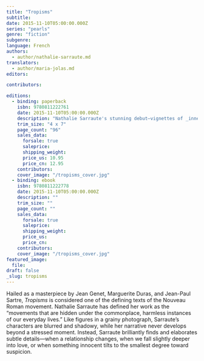```yaml
---
title: "Tropisms"
subtitle:
date: 2015-11-10T05:00:00.000Z
series: "pearls"
genre: "fiction"
subgenre:
language: French
authors:
  - author/nathalie-sarraute.md
translators:
  - author/maria-jolas.md
editors:

contributors:

editions:
  - binding: paperback
    isbn: 9780811222761
    date: 2015-11-10T05:00:00.000Z
    description: "Nathalie Sarraute's stunning debut–vignettes of _inner movements_–foreshadowed the rise of the Nouveau Roman "
    trim_size: "4 x 7"
    page_count: "96"
    sales_data:
      forsale: true
      saleprice:
      shipping_weight:
      price_us: 10.95
      price_cn: 12.95
    contributors:
    cover_image: "/tropisms_cover.jpg"
  - binding: ebook
    isbn: 9780811222778
    date: 2015-11-10T05:00:00.000Z
    description: ""
    trim_size: ""
    page_count: ""
    sales_data:
      forsale: true
      saleprice:
      shipping_weight:
      price_us:
      price_cn:
    contributors:
    cover_image: "/tropisms_cover.jpg"
featured_image:
  file:
draft: false
_slug: tropisms
---
```


Hailed as a masterpiece by Jean Genet, Marguerite Duras, and Jean-Paul Sartre, _Tropisms_ is considered one of the defining texts of the Nouveau Roman movement. Nathalie Sarraute has defined her work as the “movements that are hidden under the commonplace, harmless instances of our everyday lives.” Like figures in a grainy photograph, Sarraute’s characters are blurred and shadowy, while her narrative never develops beyond a stressed moment. Instead, Sarraute brilliantly finds and elaborates subtle details—when a relationship changes, when we fall slightly deeper into love, or when something innocent tilts to the smallest degree toward suspicion.

